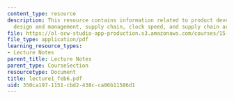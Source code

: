 ```yaml
---
content_type: resource
description: This resource contains information related to product development, prcess
  design and management, supply chain, clock speed, and supply chain architecture.
file: https://ol-ocw-studio-app-production.s3.amazonaws.com/courses/15-760a-operations-management-spring-2002/350ca1971151cbd2438cca86b11586d1_lecture1_feb6.pdf
file_type: application/pdf
learning_resource_types:
- Lecture Notes
parent_title: Lecture Notes
parent_type: CourseSection
resourcetype: Document
title: lecture1_feb6.pdf
uid: 350ca197-1151-cbd2-438c-ca86b11586d1
---
```


